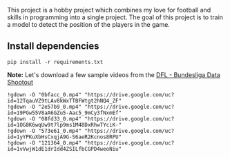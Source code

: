 This project is a hobby project which combines my love for football and skills in programming into a single project.
The goal of this project is to train a model to detect the position of the players in the game.

## Install dependencies

```
pip install -r requirements.txt
```

**Note:** Let's download a few sample videos from the [DFL - Bundesliga Data Shootout](https://www.kaggle.com/competitions/dfl-bundesliga-data-shootout) 

```
!gdown -O "0bfacc_0.mp4" "https://drive.google.com/uc?id=12TqauVZ9tLAv8kWxTTBFWtgt2hNQ4_ZF"
!gdown -O "2e57b9_0.mp4" "https://drive.google.com/uc?id=19PGw55V8aA6GZu5-Aac5_9mCy3fNxmEf"
!gdown -O "08fd33_0.mp4" "https://drive.google.com/uc?id=1OG8K6wqUw9t7lp9ms1M48DxRhwTYciK-"
!gdown -O "573e61_0.mp4" "https://drive.google.com/uc?id=1yYPKuXbHsCxqjA9G-S6aeR2Kcnos8RPU"
!gdown -O "121364_0.mp4" "https://drive.google.com/uc?id=1vVwjW1dE1drIdd4ZSILfbCGPD4weoNiu"
```
